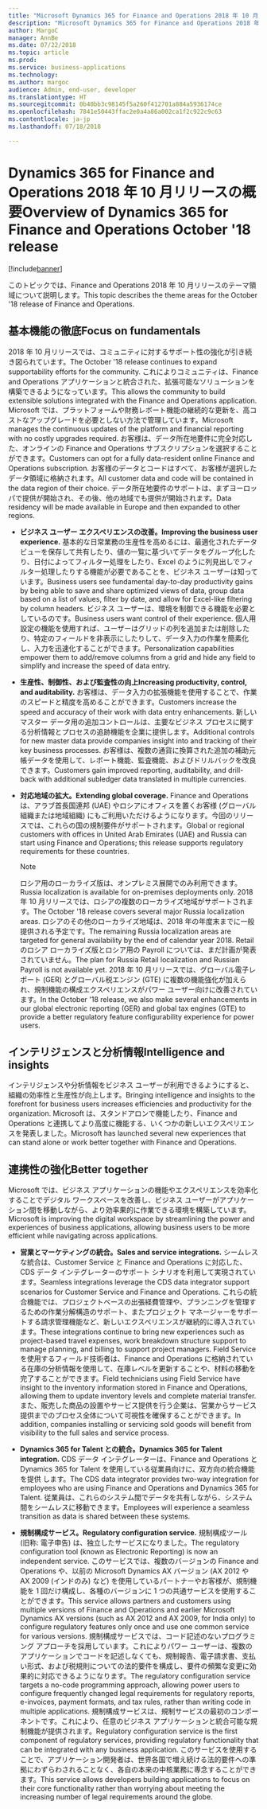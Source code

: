 ```yaml
---
title: "Microsoft Dynamics 365 for Finance and Operations 2018 年 10 月リリースの概要"
description: "Microsoft Dynamics 365 for Finance and Operations 2018 年 10 月リリースの概要"
author: MargoC
manager: AnnBe
ms.date: 07/22/2018
ms.topic: article
ms.prod: 
ms.service: business-applications
ms.technology: 
ms.author: margoc
audience: Admin, end-user, developer
ms.translationtype: HT
ms.sourcegitcommit: 0b40bb3c98145f5a260f412701a884a5936174ce
ms.openlocfilehash: 7841e50443ffac2e0a4a86a002ca1f2c922c9c63
ms.contentlocale: ja-jp
ms.lasthandoff: 07/18/2018

---
```

#  <a name="overview-of-dynamics-365-for-finance-and-operations-october-18-release"></a><span data-ttu-id="7675e-103">Dynamics 365 for Finance and Operations 2018 年 10 月リリースの概要</span><span class="sxs-lookup"><span data-stu-id="7675e-103">Overview of Dynamics 365 for Finance and Operations October '18 release</span></span>

[!include[banner](../../includes/banner.md)]

<span data-ttu-id="7675e-104">このトピックでは、Finance and Operations 2018 年 10 月リリースのテーマ領域について説明します。</span><span class="sxs-lookup"><span data-stu-id="7675e-104">This topic describes the theme areas for the October '18 release of Finance and Operations.</span></span> 

## <a name="focus-on-fundamentals"></a><span data-ttu-id="7675e-105">基本機能の徹底</span><span class="sxs-lookup"><span data-stu-id="7675e-105">Focus on fundamentals</span></span>

<span data-ttu-id="7675e-106">2018 年 10 月リリースでは、コミュニティに対するサポート性の強化が引き続き図られています。</span><span class="sxs-lookup"><span data-stu-id="7675e-106">The October '18 release continues to expand supportability efforts for the community.</span></span>
<span data-ttu-id="7675e-107">これによりコミュニティは、Finance and Operations アプリケーションと統合された、拡張可能なソリューションを構築できるようになっています。</span><span class="sxs-lookup"><span data-stu-id="7675e-107">This allows the community to build extensible solutions integrated with the Finance and Operations application.</span></span> <span data-ttu-id="7675e-108">Microsoft では、プラットフォームや財務レポート機能の継続的な更新を、高コストなアップグレードを必要としない方法で管理しています。</span><span class="sxs-lookup"><span data-stu-id="7675e-108">Microsoft manages the continuous updates of the platform and financial reporting with no costly upgrades required.</span></span> <span data-ttu-id="7675e-109">お客様は、データ所在地要件に完全対応した、オンラインの Finance and Operations サブスクリプションを選択することができます。</span><span class="sxs-lookup"><span data-stu-id="7675e-109">Customers can opt for a fully data-resident online Finance and Operations subscription.</span></span> <span data-ttu-id="7675e-110">お客様のデータとコードはすべて、お客様が選択したデータ領域に格納されます。</span><span class="sxs-lookup"><span data-stu-id="7675e-110">All customer data and code will be contained in the data region of their choice.</span></span> <span data-ttu-id="7675e-111">データ所在地要件のサポートは、まずヨーロッパで提供が開始され、その後、他の地域でも提供が開始されます。</span><span class="sxs-lookup"><span data-stu-id="7675e-111">Data residency will be made available in Europe and then expanded to other regions.</span></span>

-   <span data-ttu-id="7675e-112">**ビジネス ユーザー エクスペリエンスの改善。**</span><span class="sxs-lookup"><span data-stu-id="7675e-112">**Improving the business user experience.**</span></span> <span data-ttu-id="7675e-113">基本的な日常業務の生産性を高めるには、最適化されたデータ ビューを保存して共有したり、値の一覧に基づいてデータをグループ化したり、日付によってフィルター処理をしたり、Excel のように列見出しでフィルター処理したりする機能が必要であることを、ビジネス ユーザーは知っています。</span><span class="sxs-lookup"><span data-stu-id="7675e-113">Business users see fundamental day-to-day productivity gains by being able to save and share optimized views of data, group data based on a list of values, filter by date, and allow for Excel-like filtering by column headers.</span></span> <span data-ttu-id="7675e-114">ビジネス ユーザーは、環境を制御できる機能を必要としているのです。</span><span class="sxs-lookup"><span data-stu-id="7675e-114">Business users want control of their experience.</span></span> <span data-ttu-id="7675e-115">個人用設定の機能を使用すれば、ユーザーはグリッドの列を追加または削除したり、特定のフィールドを非表示にしたりして、データ入力の作業を簡素化し、入力を迅速化することができます。</span><span class="sxs-lookup"><span data-stu-id="7675e-115">Personalization capabilities empower them to add/remove columns from a grid and hide any field to simplify and increase the speed of data entry.</span></span>

-   <span data-ttu-id="7675e-116">**生産性、制御性、および監査性の向上**</span><span class="sxs-lookup"><span data-stu-id="7675e-116">**Increasing productivity, control, and auditability.**</span></span> <span data-ttu-id="7675e-117">お客様は、データ入力の拡張機能を使用することで、作業のスピードと精度を高めることができます。</span><span class="sxs-lookup"><span data-stu-id="7675e-117">Customers increase the speed and accuracy of their work with data entry enhancements.</span></span>
    <span data-ttu-id="7675e-118">新しいマスター データ用の追加コントロールは、主要なビジネス プロセスに関する分析情報とプロセスの追跡機能を企業に提供します。</span><span class="sxs-lookup"><span data-stu-id="7675e-118">Additional controls for new master data provide companies insight into and tracking of their key business processes.</span></span> <span data-ttu-id="7675e-119">お客様は、複数の通貨に換算された追加の補助元帳データを使用して、レポート機能、監査機能、およびドリルバックを改良できます。</span><span class="sxs-lookup"><span data-stu-id="7675e-119">Customers gain improved reporting, auditability, and drill-back with additional subledger data translated in multiple currencies.</span></span>

-   <span data-ttu-id="7675e-120">**対応地域の拡大。**</span><span class="sxs-lookup"><span data-stu-id="7675e-120">**Extending global coverage.**</span></span> <span data-ttu-id="7675e-121">Finance and Operations は、アラブ首長国連邦 (UAE) やロシアにオフィスを置くお客様 (グローバル組織または地域組織) にもご利用いただけるようになります。今回のリリースでは、これらの国の規制要件がサポートされます。</span><span class="sxs-lookup"><span data-stu-id="7675e-121">Global or regional customers with offices in United Arab Emirates (UAE) and Russia can start using Finance and Operations; this release supports regulatory requirements for these countries.</span></span> 
    
    > [!NOTE]
    > <span data-ttu-id="7675e-122">ロシア用のローカライズ版は、オンプレミス展開でのみ利用できます。</span><span class="sxs-lookup"><span data-stu-id="7675e-122">Russia localization is available for on-premises deployments only.</span></span> <span data-ttu-id="7675e-123">2018 年 10 月リリースでは、ロシアの複数のローカライズ地域がサポートされます。</span><span class="sxs-lookup"><span data-stu-id="7675e-123">The October '18 release covers several major Russia localization areas.</span></span> <span data-ttu-id="7675e-124">ロシアのその他のローカライズ地域は、2018 年の年度末までに一般提供される予定です。</span><span class="sxs-lookup"><span data-stu-id="7675e-124">The remaining Russia localization areas are targeted for general availability by the end of calendar year 2018.</span></span> <span data-ttu-id="7675e-125">Retail のロシア ローカライズ版とロシア用の Payroll については、まだ計画が発表されていません。</span><span class="sxs-lookup"><span data-stu-id="7675e-125">The plan for Russia Retail localization and Russian Payroll is not available yet.</span></span> <span data-ttu-id="7675e-126">2018 年 10 月リリースでは、グローバル電子レポート (GER) とグローバル税エンジン (GTE) に複数の機能強化が加えられ、規制機能の構成エクスペリエンスがパワー ユーザー向けに改善されています。</span><span class="sxs-lookup"><span data-stu-id="7675e-126">In the October '18 release, we also make several enhancements in our global electronic reporting (GER) and global tax engines (GTE) to provide a better regulatory feature configurability experience for power users.</span></span> 

## <a name="intelligence-and-insights"></a><span data-ttu-id="7675e-127">インテリジェンスと分析情報</span><span class="sxs-lookup"><span data-stu-id="7675e-127">Intelligence and insights</span></span>

<span data-ttu-id="7675e-128">インテリジェンスや分析情報をビジネス ユーザーが利用できるようにすると、組織の効率性と生産性が向上します。</span><span class="sxs-lookup"><span data-stu-id="7675e-128">Bringing intelligence and insights to the forefront for business users increases efficiencies and productivity for the organization.</span></span> <span data-ttu-id="7675e-129">Microsoft は、スタンドアロンで機能したり、Finance and Operations と連携してより高度に機能する、いくつかの新しいエクスペリエンスを発表しました。</span><span class="sxs-lookup"><span data-stu-id="7675e-129">Microsoft has launched several new experiences that can stand alone or work better together with Finance and Operations.</span></span>

## <a name="better-together"></a><span data-ttu-id="7675e-130">連携性の強化</span><span class="sxs-lookup"><span data-stu-id="7675e-130">Better together</span></span>

<span data-ttu-id="7675e-131">Microsoft では、ビジネス アプリケーションの機能やエクスペリエンスを効率化することでデジタル ワークスペースを改善し、ビジネス ユーザーがアプリケーション間を移動しながら、より効率果的に作業できる環境を構築しています。</span><span class="sxs-lookup"><span data-stu-id="7675e-131">Microsoft is improving the digital workspace by streamlining the power and experiences of business applications, allowing business users to be more efficient while navigating across applications.</span></span>

-   <span data-ttu-id="7675e-132">**営業とマーケティングの統合。**</span><span class="sxs-lookup"><span data-stu-id="7675e-132">**Sales and service integrations.**</span></span> <span data-ttu-id="7675e-133">シームレスな統合は、Customer Service と Finance and Operations に対応した、CDS データ インテグレーターのサポート シナリオを利用して実現されています。</span><span class="sxs-lookup"><span data-stu-id="7675e-133">Seamless integrations leverage the CDS data integrator support scenarios for Customer Service and Finance and Operations.</span></span> <span data-ttu-id="7675e-134">これらの統合機能では、プロジェクトベースの出張経費管理や、プランニングを管理するための作業分解構造のサポート、またプロジェクト マネージャーをサポートする請求管理機能など、新しいエクスペリエンスが継続的に導入されています。</span><span class="sxs-lookup"><span data-stu-id="7675e-134">These integrations continue to bring new experiences such as project-based travel expenses, work breakdown structure support to manage planning, and billing to support project managers.</span></span> <span data-ttu-id="7675e-135">Field Service を使用するフィールド技術者は、Finance and Operations に格納されている在庫の分析情報を使用して、在庫レベルを更新することや、材料の移動を完了することができます。</span><span class="sxs-lookup"><span data-stu-id="7675e-135">Field technicians using Field Service have insight to the inventory information stored in Finance and Operations, allowing them to update inventory levels and complete material transfer.</span></span> <span data-ttu-id="7675e-136">また、販売した商品の設置やサービス提供を行う企業は、営業からサービス提供までのプロセス全体について可視性を確保することができます。</span><span class="sxs-lookup"><span data-stu-id="7675e-136">In addition, companies installing or servicing sold goods will benefit from visibility to the full sales and service process.</span></span>

-   <span data-ttu-id="7675e-137">**Dynamics 365 for Talent との統合。**</span><span class="sxs-lookup"><span data-stu-id="7675e-137">**Dynamics 365 for Talent integration.**</span></span> <span data-ttu-id="7675e-138">CDS データ インテグレーターは、Finance and Operations と Dynamics 365 for Talent を使用している従業員向けに、双方向の統合機能を提供 します。</span><span class="sxs-lookup"><span data-stu-id="7675e-138">The CDS data integrator provides two-way integration for employees who are using Finance and Operations and Dynamics 365 for Talent.</span></span> <span data-ttu-id="7675e-139">従業員は、これらのシステム間でデータを共有しながら、システム間をシームレスに移動できます。</span><span class="sxs-lookup"><span data-stu-id="7675e-139">Employees will experience a seamless transition as data is shared between these systems.</span></span>

-   <span data-ttu-id="7675e-140">**規制構成サービス。**</span><span class="sxs-lookup"><span data-stu-id="7675e-140">**Regulatory configuration service.**</span></span> <span data-ttu-id="7675e-141">規制構成ツール (旧称: 電子申告) は、独立したサービスになりました。</span><span class="sxs-lookup"><span data-stu-id="7675e-141">The regulatory configuration tool (known as Electronic Reporting) is now an independent service.</span></span> <span data-ttu-id="7675e-142">このサービスでは、複数のバージョンの Finance and Operations や、以前の Microsoft Dynamics AX バージョン (AX 2012 や AX 2009 (インドのみ) など) を使用しているパートナーやお客様が、規制機能を 1 回だけ構成し、各種のバージョンに 1 つの共通サービスを使用することができます。</span><span class="sxs-lookup"><span data-stu-id="7675e-142">This service allows partners and customers using multiple versions of Finance and Operations and earlier Microsoft Dynamics AX versions (such as AX 2012 and AX 2009, for India only) to configure regulatory features only once and use one common service for various versions.</span></span> <span data-ttu-id="7675e-143">規制構成サービスでは、コード記述のないプログラミング アプローチを採用しています。これによりパワー ユーザーは、複数のアプリケーションでコードを記述しなくても、規制報告、電子請求書、支払い形式、および税規則についての法的要件を構成し、要件の頻繁な変更に効果的に対応できるようになります。</span><span class="sxs-lookup"><span data-stu-id="7675e-143">The regulatory configuration service targets a no-code programming approach, allowing power users to configure frequently changed legal requirements for regulatory reports, e-invoices, payment formats, and tax rules, rather than writing code in multiple applications.</span></span> <span data-ttu-id="7675e-144">規制構成サービスは、規制サービスの最初のコンポーネントです。これにより、任意のビジネス アプリケーションと統合可能な規制機能が提供されます。</span><span class="sxs-lookup"><span data-stu-id="7675e-144">Regulatory configuration service is the first component of regulatory services, providing regulatory functionality that can be integrated with any business application.</span></span> <span data-ttu-id="7675e-145">このサービスを使用することで、アプリケーション開発者は、世界各国で増え続ける法的要件への準拠にわずらわされることなく、各自の本来の中核業務に専念することができます。</span><span class="sxs-lookup"><span data-stu-id="7675e-145">This service allows developers building applications to focus on their core functionality rather than worrying about meeting the increasing number of legal requirements around the globe.</span></span>


